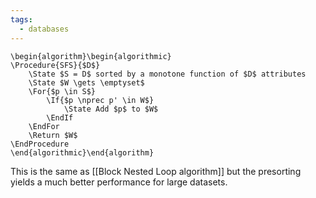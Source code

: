 ```yaml
---
tags:
  - databases
---
```

```pseudo
\begin{algorithm}\begin{algorithmic}
\Procedure{SFS}{$D$}
	\State $S = D$ sorted by a monotone function of $D$ attributes
	\State $W \gets \emptyset$
	\For{$p \in S$}
		\If{$p \nprec p' \in W$}
			\State Add $p$ to $W$
		\EndIf 
	\EndFor 
	\Return $W$
\EndProcedure
\end{algorithmic}\end{algorithm}
```

This is the same as [[Block Nested Loop algorithm]] but the presorting yields a much better performance for large datasets.